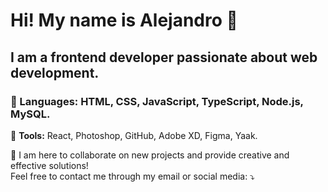 # Hi! My name is Alejandro 👋
## I am a frontend developer passionate about web development.

### 🦄 Languages: HTML, CSS, JavaScript, TypeScript, Node.js, MySQL.
💼 **Tools:** React, Photoshop, GitHub, Adobe XD, Figma, Yaak.  

💌 I am here to collaborate on new projects and provide creative and effective solutions!  
Feel free to contact me through my email or social media: ⤵️  

